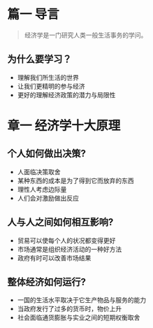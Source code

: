 # 篇一 导言

> 经济学是一门研究人类一般生活事务的学问。

## 为什么要学习？

- 理解我们所生活的世界
- 让我们更精明的参与经济
- 更好的理解经济政策的潜力与局限性

# 章一 经济学十大原理

## 个人如何做出决策?
- 人面临决策取舍
- 某种东西的成本是为了得到它而放弃的东西
- 理性人考虑边际量
- 人们会对激励做出反应

## 人与人之间如何相互影响?
- 贸易可以使每个人的状况都变得更好
- 市场通常是组织经济活动的一种好方法
- 政府有时可以改善市场结果

## 整体经济如何运行?
- 一国的生活水平取决于它生产物品与服务的能力
- 当政府发行了过多的货币时，物价上升
- 社会面临通货膨胀与实业之间的短期权衡取舍
